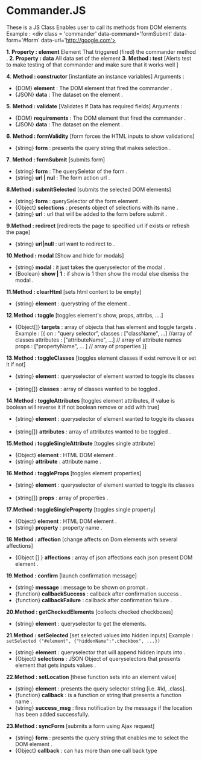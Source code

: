 # Commander.JS
These is a JS Class Enables user to call its methods from DOM elements
Example : 
\<div class = 'commander' data-command='formSubmit' data-form='#form' data-url='http://google.com'>

**1**. **Property : element** 
	Element That triggered (fired) the commander method .
**2**. **Property : data** 
    All data set of the element
**3**. **Method : test** [Alerts test to make testing of that commander and make sure that it works well ]

**4**. **Method : constructor** [instantiate an instance variables]
    Arguments : 
- {DOM} **element** : The DOM element that fired the commander .
- {JSON} **data** :  The dataset on the element .

**5**. **Method : validate** [Validates If Data has required fields]
    Arguments : 
- {DOM} **requirements** : The DOM element that fired the commander .
- {JSON} **data** :  The dataset on the element .

**6**. **Method : formValidity** [form forces the HTML inputs to show validations]
-	{string} **form** : presents the query string that makes selection .

**7**. **Method : formSubmit** [submits form]
- {string} **form** : The querySeletor of the form .
- {string} **url | nul** :  The form action url .

**8**.**Method : submitSelected** [submits the selected DOM elements]
- {string} **form** : querySelector of the form element .
- {Object} **selections** : presents object of selections with its name .
- {string} **url** : url that will be added to the form before submit .

**9**.**Method : redirect** [redirects the page to specified url if exists or refresh the page]
- {string} **url|null** : url want to redirect to .

**10**.**Method : modal** [Show and hide for modals]
- {string} **modal**  : it just takes the queryselector of the modal .
- {Boolean} **show | 1** : if show is 1 then show the modal else dismiss the modal .

**11**.**Method : clearHtml** [sets html content to be empty]
- {string} **element** : querystring of the element  .

**12**.**Method : toggle** [toggles element's show, props, attribs, ....] 
- {Object[]} **targets**  : array of objects that has element and toggle targets .
Example : 
[{
	on : "query selector", 
	classes : ["className", ...] //array of classes 
	attributes : ["attributeName", ...] // array of attribute names
	props : ["propertyName", ... ] // array of properties
}]

**13**.**Method : toggleClasses** [toggles element classes if exist remove it or set it if not]
- {string} **element** : queryselector of element wanted to toggle its classes .
- {string[]} **classes** : array of classes wanted to be toggled .

**14**.**Method : toggleAttributes** [toggles element attributes, if value is boolean will reverse it if not boolean remove or add with true] 
- {string} **element** : queryselector of element wanted to toggle its classes .
- {string[]} **attributes** : array of attributes wanted to be toggled .

**15**.**Method : toggleSingleAttribute** [toggles single attribute] 
- {Object} **element** : HTML DOM element .
- {string} **attribute** : attribute name .

**16**.**Method : toggleProps** [toggles element properties]
- {string} **element** : queryselector of element wanted to toggle its classes .
- {string[]} **props** : array of properties .

**17**.**Method : toggleSingleProperty** [toggles single property]
- {Object} **element**  : HTML DOM element .
- {string} **property**  : property name .

**18**.**Method : affection** [change affects on Dom elements with several affections]
- {Object [] } **affections** : array of json affections each json present DOM element .

**19**.**Method : confirm** [launch confirmation message]
- {string} **message** : message to be shown on prompt .
- {function} **callbackSuccess** : callback after confirmation success .
- {function} **callbackFailure** : callback after confirmation failure .

**20**.**Method : getCheckedElements** [collects checked checkboxes]
- {string} **element** : queryselector to get the elements.

**21**.**Method : setSelected** [set selected values into hidden inputs]
Example : 
`setSelected ("#element", {"hiddenName":".checkbox", ...})`
- {string} **element** : queryselector that will append hidden inputs into .
- {Object} **selections** : JSON Object of queryselectors that presents element that gets inputs values .

**22**.**Method : setLocation** [these function sets into an element value]
- {string} **element** : presents the query selector string [i.e. #id, .class].
- {function} **callback** : is a function or string that presents a function name .
- {string} **success_msg** : fires notification by the message if the location has been added successfully.

**23**.**Method : syncForm** [submits a form using Ajax request]
- {string} **form** : presents the query string that enables me to select the DOM element .
- {Object} **callback** : can has more than one call back type
